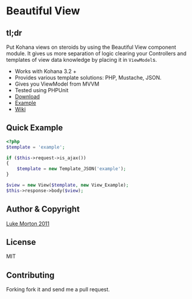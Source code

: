 # Beautiful View

## tl;dr

Put Kohana views on steroids by using the Beautiful
View component module. It gives us more separation of logic
clearing your Controllers and templates of view data
knowledge by placing it in `ViewModel`s.

 - Works with Kohana 3.2 +
 - Provides various template solutions: PHP, Mustache, JSON.
 - Gives you ViewModel from MVVM
 - Tested using PHPUnit
 - [Download](https://github.com/beautiful/view/zipball/master)
 - [Example](https://github.com/beautiful/example)
 - [Wiki](https://github.com/beautiful/view/wiki)

## Quick Example

```php
<?php
$template = 'example';

if ($this->request->is_ajax())
{
	$template = new Template_JSON('example');
}

$view = new View($template, new View_Example);
$this->response->body($view);
```

## Author & Copyright

[Luke Morton 2011](http://lukemorton.co.uk)

## License

MIT

## Contributing

Forking fork it and send me a pull request.
